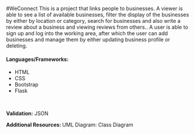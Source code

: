 #WeConnect
This is a project that links people to businesses. A viewer is able to see a list of available businesses, filter the display of the businesses by either by location or category, search for businesses and also write a review about a business and viewing reviews from others.. A user is able to sign up and log into the working area, after which the user can add businesses and manage them by either updating business profile or deleting.

<h4>Languages/Frameworks:</h4>
<ul>
  <li>HTML</li>
  <li>CSS</li>
  <li>Bootstrap</li>
  <li>Flask</li>
 </ul><br />

<b>Validation:</b> JSON <br />

<b>Additional Resources: </b>UML Diagram: Class Diagram
